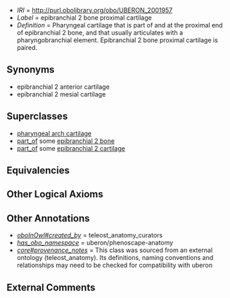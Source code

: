  * *IRI* = http://purl.obolibrary.org/obo/UBERON_2001957
 * *Label* = epibranchial 2 bone proximal cartilage
 * *Definition* = Pharyngeal cartilage that is part of and at the proximal end of epibranchial 2 bone, and that usually articulates with a pharyngobranchial element. Epibranchial 2 bone proximal cartilage is paired.

## Synonyms

 * epibranchial 2 anterior cartilage
 * epibranchial 2 mesial cartilage

## Superclasses

 * [pharyngeal arch cartilage](../../UBERON/04/UBERON_0011004.md)
 * [part_of](../../BFO/50/BFO_0000050.md) some [epibranchial 2 bone](../../UBERON/46/UBERON_2001246.md)
 * [part_of](../../BFO/50/BFO_0000050.md) some [epibranchial 2 cartilage](../../UBERON/30/UBERON_2001530.md)

## Equivalencies


## Other Logical Axioms


## Other Annotations

 * *[oboInOwl#created_by](../../oboInOwl#created/by/oboInOwl#created_by.md)* = teleost_anatomy_curators
 * *[has_obo_namespace](../../ce/oboInOwl#hasOBONamespace.md)* = uberon/phenoscape-anatomy
 * *[core#provenance_notes](../../core#provenance/es/core#provenance_notes.md)* = This class was sourced from an external ontology (teleost_anatomy). Its definitions, naming conventions and relationships may need to be checked for compatibility with uberon

## External Comments

